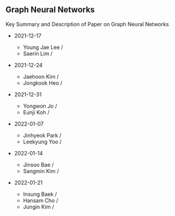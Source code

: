 ## Graph Neural Networks
Key Summary and Description of Paper on Graph Neural Networks

* 2021-12-17
  * Young Jae Lee /
  * Saerin Lim / 

* 2021-12-24
  * Jaehoon Kim /
  * Jongkook Heo /

* 2021-12-31
  * Yongwon Jo /
  * Eunji Koh /

* 2022-01-07
  * Jinhyeok Park /
  * Leekyung Yoo /

* 2022-01-14
  * Jinsoo Bae /
  * Sangmin Kim /

* 2022-01-21
  * Insung Baek / 
  * Hansam Cho / 
  * Jungin Kim / 
